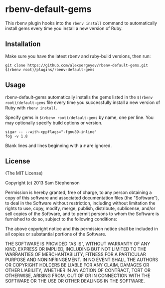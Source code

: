 # rbenv-default-gems

This rbenv plugin hooks into the `rbenv install` command to
automatically install gems every time you install a new version of
Ruby.

## Installation

Make sure you have the latest rbenv and ruby-build versions, then run:

    git clone https://github.com/alexsergeyev/rbenv-default-gems.git $(rbenv root)/plugins/rbenv-default-gems

## Usage

rbenv-default-gems automatically installs the gems listed in the
`$(rbenv root)/default-gems` file every time you successfully install a new
version of Ruby with `rbenv install`.

Specify gems in `$(rbenv root)/default-gems` by name, one per line. You may
optionally specify build options or version.

```
sigar -- --with-cppflags="-fgnu89-inline"
fog -v 1.8
```

Blank lines and lines beginning with a `#` are ignored.

## License

(The MIT License)

Copyright (c) 2013 Sam Stephenson

Permission is hereby granted, free of charge, to any person obtaining
a copy of this software and associated documentation files (the
"Software"), to deal in the Software without restriction, including
without limitation the rights to use, copy, modify, merge, publish,
distribute, sublicense, and/or sell copies of the Software, and to
permit persons to whom the Software is furnished to do so, subject to
the following conditions:

The above copyright notice and this permission notice shall be
included in all copies or substantial portions of the Software.

THE SOFTWARE IS PROVIDED "AS IS", WITHOUT WARRANTY OF ANY KIND,
EXPRESS OR IMPLIED, INCLUDING BUT NOT LIMITED TO THE WARRANTIES OF
MERCHANTABILITY, FITNESS FOR A PARTICULAR PURPOSE AND
NONINFRINGEMENT. IN NO EVENT SHALL THE AUTHORS OR COPYRIGHT HOLDERS BE
LIABLE FOR ANY CLAIM, DAMAGES OR OTHER LIABILITY, WHETHER IN AN ACTION
OF CONTRACT, TORT OR OTHERWISE, ARISING FROM, OUT OF OR IN CONNECTION
WITH THE SOFTWARE OR THE USE OR OTHER DEALINGS IN THE SOFTWARE.
